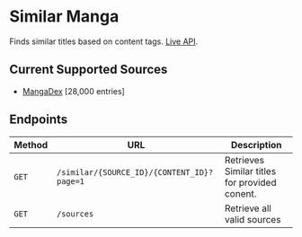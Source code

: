 # Similar Manga

Finds similar titles based on content tags. [Live API](https://mimas.mantton.com).

## Current Supported Sources

- [MangaDex](https://mangadex.org) [28,000 entries]

## Endpoints

| Method   | URL                                      | Description                              |
| -------- | ---------------------------------------- | ---------------------------------------- |
| `GET`    | `/similar/{SOURCE_ID}/{CONTENT_ID}?page=1`                             | Retrieves Similar titles for provided conent.                     |
| `GET`    | `/sources`                             | Retrieve all valid sources                      |
